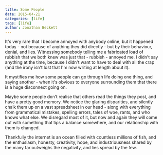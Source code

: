 ```yaml
---
title: Some People
date: 2015-04-21
categories: [life]
tags: [life]
author: Jonathan Beckett
---
```


It's very rare that I become annoyed with anybody online, but it happened today - not because of anything they did directly - but by their behaviour, denial, and lies. Witnessing somebody telling me a fabricated load of rubbish that we both knew was just that - rubbish - annoyed me. I didn't say anything at the time, because I didn't want to have to deal with all the crap (and the irony isn't lost that I'm now writing at length about it).

It mystifies me how some people can go through life doing one thing, and saying another - when it's obvious to everyone surrounding them that there is a huge disconnect going on.

Maybe some people don't realise that others read the things they post, and have a pretty good memory. We notice the glaring disparities, and silently chalk them up on a vast spreadsheet in our head - along with everything from grammatical mistakes, spelling errors, tales of woe, rants, and who knows what else. We disregard most of it, but now and again they will come out with something that tips a balance somewhere, and our relationship with them is changed.

Thankfully the internet is an ocean filled with countless millions of fish, and the enthusiasm, honesty, creativity, hope, and industriousness shared by the many far outweighs the negativity, and lies spread by the few.